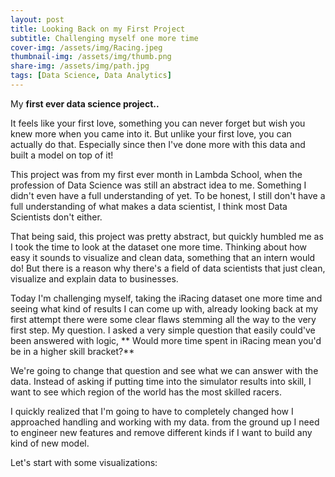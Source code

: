 ```yaml
---
layout: post
title: Looking Back on my First Project
subtitle: Challenging myself one more time
cover-img: /assets/img/Racing.jpeg
thumbnail-img: /assets/img/thumb.png
share-img: /assets/img/path.jpg
tags: [Data Science, Data Analytics]
---
```


My **first ever data science project..**

It feels like your first love, something you can never forget but wish you knew more when you came into it. But unlike your first love, you can actually do that. Especially since then I've done more with this data and built a model on top of it! 

This project was from my first ever month in Lambda School, when the profession of Data Science was still an abstract idea to me. Something I didn't even have a full understanding of yet. To be honest, I still don't have a full understanding of what makes a data scientist, I think most Data Scientists don't either. 

That being said, this project was pretty abstract, but quickly humbled me as I took the time to look at the dataset one more time. Thinking about how easy it sounds to visualize and clean data, something that an intern would do! But there is a reason why there's a field of data scientists that just clean, visualize and explain data to businesses. 

Today I'm challenging myself, taking the iRacing dataset one more time and seeing what kind of results I can come up with, already looking back at my first attempt there were some clear flaws stemming all the way to the very first step. My question. I asked a very simple question that easily could've been answered with logic, ** Would more time spent in iRacing mean you'd be in a higher skill bracket?** 

We're going to change that question and see what we can answer with the data. Instead of asking if putting time into the simulator results into skill, I want to see which region of the world has the most skilled racers. 

I quickly realized that I'm going to have to completely changed how I approached handling and working with my data. from the ground up I need to engineer new features and remove different kinds if I want to build any kind of new model. 

Let's start with some visualizations: 

